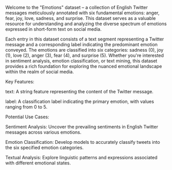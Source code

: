 Welcome to the "Emotions" dataset – a collection of English Twitter messages meticulously annotated with six fundamental 
emotions: anger, fear, joy, love, sadness, and surprise. This dataset serves as a valuable resource for understanding and 
analyzing the diverse spectrum of emotions expressed in short-form text on social media.


Each entry in this dataset consists of a text segment representing a Twitter message and a corresponding label 
indicating the predominant emotion conveyed. The emotions are classified into six categories: sadness (0), joy (1), 
love (2), anger (3), fear (4), and surprise (5). Whether you're interested in sentiment analysis, emotion classification, 
or text mining, this dataset provides a rich foundation for exploring the nuanced emotional landscape within the realm of social media.

Key Features:

   text: A string feature representing the content of the Twitter message.
   
   label: A classification label indicating the primary emotion, with values ranging from 0 to 5.

Potential Use Cases:

  Sentiment Analysis: Uncover the prevailing sentiments in English Twitter messages across various emotions.
  
  Emotion Classification: Develop models to accurately classify tweets into the six specified emotion categories.
  
  Textual Analysis: Explore linguistic patterns and expressions associated with different emotional states.



